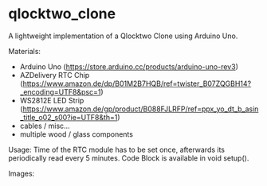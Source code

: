 # qlocktwo_clone
A lightweight implementation of a Qlocktwo Clone using Arduino Uno.

Materials:
- Arduino Uno (https://store.arduino.cc/products/arduino-uno-rev3)
- AZDelivery RTC Chip (https://www.amazon.de/dp/B01M2B7HQB/ref=twister_B07ZQGBH14?_encoding=UTF8&psc=1)
- WS2812E LED Strip (https://www.amazon.de/gp/product/B088FJLRFP/ref=ppx_yo_dt_b_asin_title_o02_s00?ie=UTF8&th=1)
- cables / misc...
- multiple wood / glass components


Usage:
Time of the RTC module has to be set once, afterwards its periodically read every 5 minutes. Code Block is available in void setup().

Images:


